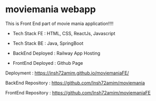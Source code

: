 # moviemania webapp

This is Front End part of movie mania application!!!!

- Tech Stack FE : HTML, CSS, ReactJs, Javascript
- Tech Stack BE : Java, SpringBoot

- BackEnd Deployed : Railway App Hosting
- FrontEnd Deployed : Github Page

Deployment : https://insh72amim.github.io/moviemaniaFE/

BackEnd Repository : https://github.com/Insh72amim/moviemania

FrontEnd Repository : https://github.com/Insh72amim/moviemaniaFE



